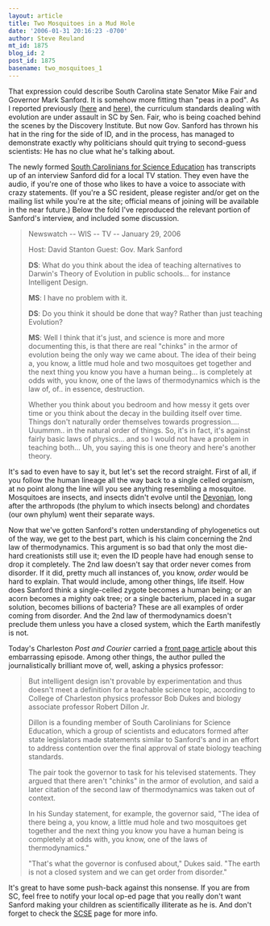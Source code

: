 ```yaml
---
layout: article
title: Two Mosquitoes in a Mud Hole
date: '2006-01-31 20:16:23 -0700'
author: Steve Reuland
mt_id: 1875
blog_id: 2
post_id: 1875
basename: two_mosquitoes_1
---
```

That expression could describe South Carolina state Senator Mike Fair and Governor Mark Sanford.  It is somehow more fitting than "peas in a pod".  As I reported previously ([here](http://www.pandasthumb.org/archives/2006/01/fair_and_balanc_2.html) and [here](http://www.pandasthumb.org/archives/2006/01/update_on_south_1.html)), the curriculum standards dealing with evolution are under assault in SC by Sen. Fair, who is being coached behind the scenes by the Discovery Institute.  But now Gov. Sanford has thrown his hat in the ring for the side of ID, and in the process, has managed to demonstrate exactly why politicians should quit trying to second-guess scientists:  He has no clue what he's talking about.  

The newly formed [South Carolinians for Science Education](http://www.sc-scied.org/EE/index.php/scied/comments/newswatch_on_wis_tv_sunday_january_29_2006/) has transcripts up of an interview Sanford did for a local TV station.  They even have the audio, if you're one of those who likes to have a voice to associate with crazy statements.  (If you're a SC resident, please register and/or get on the mailing list while you're at the site; official means of joining will be available in the near future.)  Below the fold I've reproduced the relevant portion of Sanford's interview, and included some discussion.   

> Newswatch -- WIS -- TV -- January 29, 2006
> 
> Host: David Stanton
> Guest: Gov. Mark Sanford
> 
> **DS**: What do you think about the idea of teaching alternatives to Darwin's Theory of Evolution in public schools... for instance Intelligent Design.
> 
> **MS**: I have no problem with it.
> 
> **DS**: Do you think it should be done that way? Rather than just teaching Evolution?
> 
> **MS**: Well I think that it's just, and science is more and more documenting this, is that there are real "chinks" in the armor of evolution being the only way we came about. The idea of their being a, you know, a little mud hole and two mosquitoes get together and the next thing you know you have a human being... is completely at odds with, you know, one of the laws of thermodynamics which is the law of, of.. in essence, destruction.
> 
> Whether you think about you bedroom and how messy it gets over time or you think about the decay in the building itself over time. Things don't naturally order themselves towards progression.... Uuummm.. in the natural order of things. So, it's in fact, it's against fairly basic laws of physics... and so I would not have a problem in teaching both... Uh, you saying this is one theory and here's another theory. 

It's sad to even have to say it, but let's set the record straight.  First of all, if you follow the human lineage all the way back to a single celled organism, at no point along the line will you see anything resembling a mosquitoe.  Mosquitoes are insects, and insects didn't evolve until the [Devonian](http://www.science501.com/PTDevonian.html), long after the arthropods (the phylum to which insects belong) and chordates (our own phylum) went their separate ways.    

Now that we've gotten Sanford's rotten understanding of phylogenetics out of the way, we get to the best part, which is his claim concerning the 2nd law of thermodynamics.  This argument is so bad that only the most die-hard creationists still use it; even the ID people have had enough sense to drop it completely.  The 2nd law doesn't say that order never comes from disorder.  If it did, pretty much all instances of, you know, _order_ would be hard to explain.  That would include, among other things, life itself.  How does Sanford think a single-celled zygote becomes a human being; or an acorn becomes a mighty oak tree; or a single bacterium, placed in a sugar solution, becomes billions of bacteria?  These are all examples of order coming from disorder.  And the 2nd law of thermodynamics doesn't preclude them unless you have a closed system, which the Earth manifestly is not.  

Today's Charleston _Post and Courier_ carried a [front page article](http://www.charleston.net/stories/?newsID=68174&amp;section=localnews) about this embarrassing episode.  Among other things, the author pulled the journalistically brilliant move of, well, asking a physics professor:

>  But intelligent design isn't provable by experimentation and thus doesn't meet a definition for a teachable science topic, according to College of Charleston physics professor Bob Dukes and biology associate professor Robert Dillon Jr.
> 
> Dillon is a founding member of South Carolinians for Science Education, which a group of scientists and educators formed after state legislators made statements similar to Sanford's and in an effort to address contention over the final approval of state biology teaching standards.
> 
> The pair took the governor to task for his televised statements. They argued that there aren't "chinks" in the armor of evolution, and said a later citation of the second law of thermodynamics was taken out of context.
> 
> In his Sunday statement, for example, the governor said, "The idea of there being a, you know, a little mud hole and two mosquitoes get together and the next thing you know you have a human being is completely at odds with, you know, one of the laws of thermodynamics."
> 
> "That's what the governor is confused about," Dukes said. "The earth is not a closed system and we can get order from disorder."

It's great to have some push-back against this nonsense.  If you are from SC, feel free to notify your local op-ed page that you really don't want Sanford making your children as scientifically illiterate as he is.  And don't forget to check the [SCSE](http://www.sc-scied.org/EE/index.php) page for more info.
